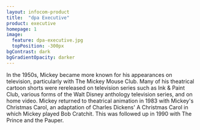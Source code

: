 ```yaml
---
layout: infocom-product
title:  "dpa Executive"
product: executive
homepage: 1
image:
  feature: dpa-executive.jpg
  topPosition: -300px
bgContrast: dark
bgGradientOpacity: darker
---
```


In the 1950s, Mickey became more known for his appearances on television, particularly with The Mickey Mouse Club. Many of his theatrical cartoon shorts were rereleased on television series such as Ink & Paint Club, various forms of the Walt Disney anthology television series, and on home video. Mickey returned to theatrical animation in 1983 with Mickey's Christmas Carol, an adaptation of Charles Dickens' A Christmas Carol in which Mickey played Bob Cratchit. This was followed up in 1990 with The Prince and the Pauper.
